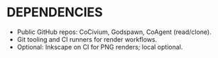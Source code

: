 # DEPENDENCIES

- Public GitHub repos: CoCivium, Godspawn, CoAgent (read/clone).
- Git tooling and CI runners for render workflows.
- Optional: Inkscape on CI for PNG renders; local optional.